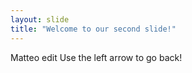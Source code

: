 ```yaml
---
layout: slide
title: "Welcome to our second slide!"
---
```

Matteo edit
Use the left arrow to go back!
